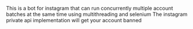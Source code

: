 This is a bot for instagram that can run concurrently multiple account batches at the same time using multithreading and selenium
The instagram private api implementation will get your account banned 
